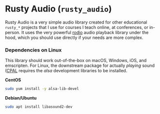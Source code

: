 # Rusty Audio (`rusty_audio`)

Rusty Audio is a very simple audio library created for other educational `rusty_*` projects that I
use for courses I teach online, at conferences, or in-person.  It uses the very powerful
[rodio](https://github.com/tomaka/rodio) audio playback library under the hood, which you should use
directly if your needs are more complex.

### Dependencies on Linux

This library should work out-of-the-box on macOS, Windows, iOS, and emscripten.  For Linux, the
downstream package for actually _playing_ sound ([CPAL](https://github.com/RustAudio/cpal) requires
the *alsa* development libraries to be installed.

**CentOS**

```bash
sudo yum install -y alsa-lib-devel
```

**Debian/Ubuntu**

```bash
sudo apt install libasound2-dev
```